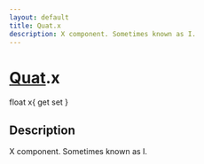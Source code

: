```yaml
---
layout: default
title: Quat.x
description: X component. Sometimes known as I.
---
```

# [Quat]({{site.url}}/Pages/Reference/Quat.html).x

<div class='signature' markdown='1'>
float x{ get set }
</div>

## Description
X component. Sometimes known as I.

